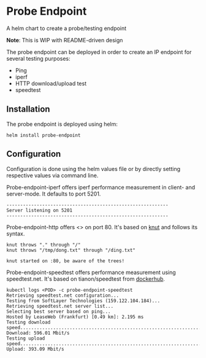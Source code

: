 # Probe Endpoint

A helm chart to create a probe/testing endpoint

**Note**: This is WIP with README-driven design

The probe endpoint can be deployed in order to create an IP endpoint for several testing purposes:

* Ping
* iperf
* HTTP download/upload test
* speedtest

## Installation

The probe endpoint is deployed using helm:

```
helm install probe-endpoint
```

## Configuration

Configuration is done using the helm values file or by directly setting respective values via command line.

Probe-endpoint-iperf offers iperf performance measurement in client- and server-mode. It defaults to port 5201.
```
-----------------------------------------------------------
Server listening on 5201
-----------------------------------------------------------
```

Probe-endpoint-http offers <> on port 80. It's based on [knut](https://github.com/mgumz/knut) and follows its syntax.
```
knut throws "." through "/"
knut throws "/tmp/dong.txt" through "/ding.txt"

knut started on :80, be aware of the trees!
```

Probe-endpoint-speedtest offers performance measurement using speedtest.net. It's based on tianon/speedtest from [dockerhub](https://hub.docker.com/r/adolfintel/speedtest/).

```
kubectl logs <POD> -c probe-endpoint-speedtest
Retrieving speedtest.net configuration...
Testing from SoftLayer Technologies (159.122.104.184)...
Retrieving speedtest.net server list...
Selecting best server based on ping...
Hosted by LeaseWeb (Frankfurt) [0.49 km]: 2.195 ms
Testing download speed................................................................................
Download: 596.01 Mbit/s
Testing upload speed....................................................................................................
Upload: 393.09 Mbit/s
```
